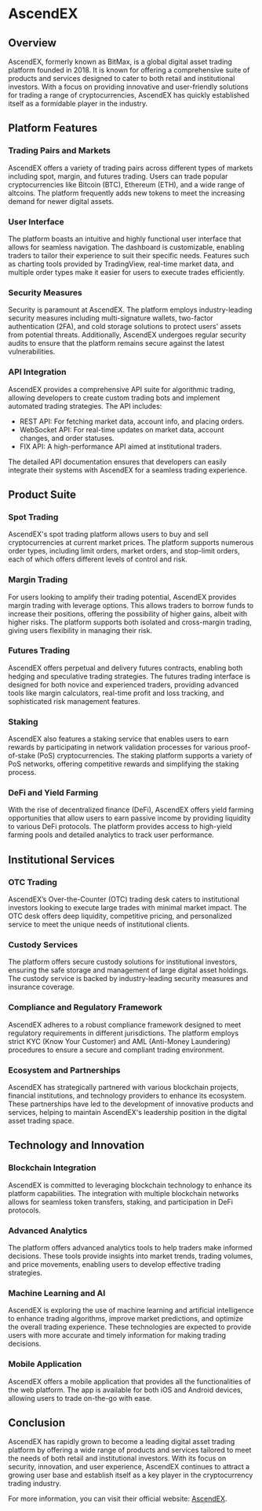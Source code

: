 # AscendEX

## Overview

AscendEX, formerly known as BitMax, is a global digital asset trading platform founded in 2018. It is known for offering a comprehensive suite of products and services designed to cater to both retail and institutional investors. With a focus on providing innovative and user-friendly solutions for trading a range of cryptocurrencies, AscendEX has quickly established itself as a formidable player in the industry.

## Platform Features

### Trading Pairs and Markets

AscendEX offers a variety of trading pairs across different types of markets including spot, margin, and futures trading. Users can trade popular cryptocurrencies like Bitcoin (BTC), Ethereum (ETH), and a wide range of altcoins. The platform frequently adds new tokens to meet the increasing demand for newer digital assets.

### User Interface

The platform boasts an intuitive and highly functional user interface that allows for seamless navigation. The dashboard is customizable, enabling traders to tailor their experience to suit their specific needs. Features such as charting tools provided by TradingView, real-time market data, and multiple order types make it easier for users to execute trades efficiently.

### Security Measures

Security is paramount at AscendEX. The platform employs industry-leading security measures including multi-signature wallets, two-factor authentication (2FA), and cold storage solutions to protect users' assets from potential threats. Additionally, AscendEX undergoes regular security audits to ensure that the platform remains secure against the latest vulnerabilities.

### API Integration

AscendEX provides a comprehensive API suite for algorithmic trading, allowing developers to create custom trading bots and implement automated trading strategies. The API includes:

- REST API: For fetching market data, account info, and placing orders.
- WebSocket API: For real-time updates on market data, account changes, and order statuses.
- FIX API: A high-performance API aimed at institutional traders.

The detailed API documentation ensures that developers can easily integrate their systems with AscendEX for a seamless trading experience.

## Product Suite

### Spot Trading

AscendEX's spot trading platform allows users to buy and sell cryptocurrencies at current market prices. The platform supports numerous order types, including limit orders, market orders, and stop-limit orders, each of which offers different levels of control and risk.

### Margin Trading

For users looking to amplify their trading potential, AscendEX provides margin trading with leverage options. This allows traders to borrow funds to increase their positions, offering the possibility of higher gains, albeit with higher risks. The platform supports both isolated and cross-margin trading, giving users flexibility in managing their risk.

### Futures Trading

AscendEX offers perpetual and delivery futures contracts, enabling both hedging and speculative trading strategies. The futures trading interface is designed for both novice and experienced traders, providing advanced tools like margin calculators, real-time profit and loss tracking, and sophisticated risk management features.

### Staking

AscendEX also features a staking service that enables users to earn rewards by participating in network validation processes for various proof-of-stake (PoS) cryptocurrencies. The staking platform supports a variety of PoS networks, offering competitive rewards and simplifying the staking process.

### DeFi and Yield Farming

With the rise of decentralized finance (DeFi), AscendEX offers yield farming opportunities that allow users to earn passive income by providing liquidity to various DeFi protocols. The platform provides access to high-yield farming pools and detailed analytics to track user performance.

## Institutional Services

### OTC Trading

AscendEX’s Over-the-Counter (OTC) trading desk caters to institutional investors looking to execute large trades with minimal market impact. The OTC desk offers deep liquidity, competitive pricing, and personalized service to meet the unique needs of institutional clients.

### Custody Services

The platform offers secure custody solutions for institutional investors, ensuring the safe storage and management of large digital asset holdings. The custody service is backed by industry-leading security measures and insurance coverage.

### Compliance and Regulatory Framework

AscendEX adheres to a robust compliance framework designed to meet regulatory requirements in different jurisdictions. The platform employs strict KYC (Know Your Customer) and AML (Anti-Money Laundering) procedures to ensure a secure and compliant trading environment.

### Ecosystem and Partnerships

AscendEX has strategically partnered with various blockchain projects, financial institutions, and technology providers to enhance its ecosystem. These partnerships have led to the development of innovative products and services, helping to maintain AscendEX's leadership position in the digital asset trading space.

## Technology and Innovation

### Blockchain Integration

AscendEX is committed to leveraging blockchain technology to enhance its platform capabilities. The integration with multiple blockchain networks allows for seamless token transfers, staking, and participation in DeFi protocols.

### Advanced Analytics

The platform offers advanced analytics tools to help traders make informed decisions. These tools provide insights into market trends, trading volumes, and price movements, enabling users to develop effective trading strategies.

### Machine Learning and AI

AscendEX is exploring the use of machine learning and artificial intelligence to enhance trading algorithms, improve market predictions, and optimize the overall trading experience. These technologies are expected to provide users with more accurate and timely information for making trading decisions.

### Mobile Application

AscendEX offers a mobile application that provides all the functionalities of the web platform. The app is available for both iOS and Android devices, allowing users to trade on-the-go with ease.

## Conclusion

AscendEX has rapidly grown to become a leading digital asset trading platform by offering a wide range of products and services tailored to meet the needs of both retail and institutional investors. With its focus on security, innovation, and user experience, AscendEX continues to attract a growing user base and establish itself as a key player in the cryptocurrency trading industry.

For more information, you can visit their official website: [AscendEX](https://ascendex.com).